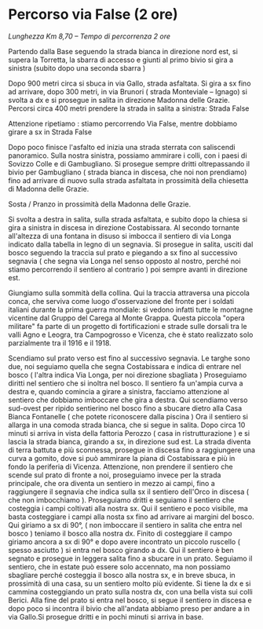 # Percorso via False (2 ore)

_Lunghezza Km 8,70 – Tempo di percorrenza 2 ore_

Partendo dalla Base seguendo la strada bianca in direzione nord est, si supera la Torretta, la sbarra di accesso e giunti al primo bivio si gira a sinistra (subito dopo una seconda sbarra )

Dopo 900 metri circa si sbuca in via Gallo, strada asfaltata. Si gira a sx fino ad arrivare, dopo 300 metri, in via Brunori ( strada Monteviale – Ignago) si svolta a dx e si prosegue in salita in direzione Madonna delle Grazie. Percorsi circa 400 metri prendere la strada in salita a sinistra: Strada False

Attenzione ripetiamo : stiamo percorrendo Via False, mentre dobbiamo girare a sx in Strada False

Dopo poco finisce l'asfalto ed inizia una strada sterrata con saliscendi panoramico. Sulla nostra sinistra, possiamo ammirare i colli, con i paesi di Sovizzo Colle e di Gambugliano. Si prosegue sempre dritti oltrepassando il bivio per Gambugliano ( strada bianca in discesa, che noi non prendiamo) fino ad arrivare di nuovo sulla strada asfaltata in prossimità della chiesetta di Madonna delle Grazie.

Sosta / Pranzo in prossimità della Madonna delle Grazie.

Si svolta a destra in salita, sulla strada asfaltata, e subito dopo la chiesa si gira a sinistra in discesa in direzione Costabissara. Al secondo tornante all'altezza di una fontana in disuso si imbocca il sentiero di via Longa indicato dalla tabella in legno di un segnavia. Si prosegue in salita, usciti dal bosco seguendo la traccia sul prato e piegando a sx fino al successivo segnavia ( che segna via Longa nel senso opposto al nostro, perché noi stiamo percorrendo il sentiero al contrario ) poi sempre avanti in direzione est.

Giungiamo sulla sommità della collina. Qui la traccia attraversa una piccola conca, che serviva come luogo d'osservazione del fronte per i soldati italiani durante la prima guerra mondiale: si vedono infatti tutte le montagne vicentine dal Gruppo del Carega al Monte Grappa. Questa piccola "opera militare" fa parte di un progetto di fortificazioni e strade sulle dorsali tra le valli Agno e Leogra, tra Campogrosso e Vicenza, che è stato realizzato solo parzialmente tra il 1916 e il 1918.

Scendiamo sul prato verso est fino al successivo segnavia. Le targhe sono due, noi seguiamo quella che segna Costabissara e indica di entrare nel bosco ( l'altra indica Via Longa, per noi direzione sbagliata ) Proseguiamo diritti nel sentiero che si inoltra nel bosco. Il sentiero fa un'ampia curva a destra e, quando comincia a girare a sinistra, facciamo attenzione al sentiero che dobbiamo imboccare che gira a destra. Qui scendiamo verso sud-ovest per ripido sentierino nel bosco fino a sbucare dietro alla Casa Bianca Fontanelle ( che potete riconoscere dalla piscina ) Ora il sentiero si allarga in una comoda strada bianca, che si segue in salita. Dopo circa 10 minuti si arriva in vista della fattoria Perozzo ( casa in ristrutturazione ) e si lascia la strada bianca, girando a sx, in direzione sud est. La strada diventa di terra battuta e più sconnessa, prosegue in discesa fino a raggiungere una curva a gomito, dove si può ammirare la piana di Costabissara e più in fondo la periferia di Vicenza. Attenzione, non prendere il sentiero che scende sul prato di fronte a noi, proseguiamo invece per la strada principale, che ora diventa un sentiero in mezzo ai campi, fino a raggiungere il segnavia che indica sulla sx il sentiero dell'Orco in discesa ( che non imbocchiamo ). Proseguiamo dritti e seguiamo il sentiero che costeggia i campi coltivati alla nostra sx. Qui il sentiero e poco visibile, ma basta costeggiare i campi alla nosta sx fino ad arrivare ai margini del bosco. Qui giriamo a sx di 90°, ( non imboccare il sentiero in salita che entra nel bosco ) teniamo il bosco alla nostra dx. Finito di costeggiare il campo giriamo ancora a sx di 90° e dopo avere incontrato un piccolo ruscello ( spesso asciutto ) si entra nel bosco girando a dx. Qui il sentiero è ben segnato e prosegue in leggera salita fino a sbucare in un prato. Seguiamo il sentiero, che in estate può essere solo accennato, ma non possiamo sbagliare perché costeggia il bosco alla nostra sx, e in breve sbuca, in prossimità di una casa, su un sentiero molto più evidente. Si tiene la dx e si cammina costeggiando un prato sulla nostra dx, con una bella vista sui colli Berici. Alla fine del prato si entra nel bosco, si segue il sentiero in discesa e dopo poco si incontra il bivio che all'andata abbiamo preso per andare a in via Gallo.Si prosegue dritti e in pochi minuti si arriva in base.
